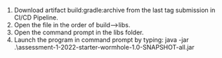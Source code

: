 1. Download artifact build:gradle:archive from the last tag submission in CI/CD Pipeline.
2. Open the file in the order of build-->libs.
3. Open the command prompt in the libs folder.
4. Launch the program in command prompt by typing: java -jar .\assessment-1-2022-starter-wormhole-1.0-SNAPSHOT-all.jar